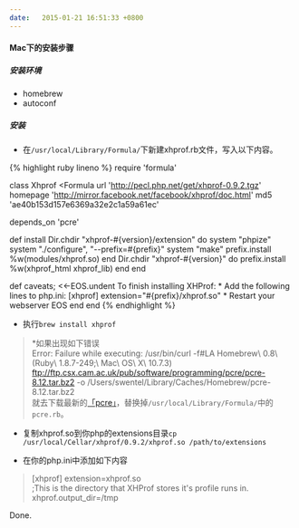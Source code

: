 ```yaml
---
date:   2015-01-21 16:51:33 +0800
---
```


#### Mac下的安装步骤

##### 安装环境

- homebrew
- autoconf

##### 安装

- 在`/usr/local/Library/Formula/`下新建xhprof.rb文件，写入以下内容。

{% highlight ruby lineno %}
require 'formula'

class Xhprof <Formula
  url 'http://pecl.php.net/get/xhprof-0.9.2.tgz'
  homepage 'http://mirror.facebook.net/facebook/xhprof/doc.html'
  md5 'ae40b153d157e6369a32e2c1a59a61ec'

  depends_on 'pcre'

  def install
    Dir.chdir "xhprof-#{version}/extension" do
      system "phpize"
      system "./configure", "--prefix=#{prefix}"
      system "make"
      prefix.install %w(modules/xhprof.so)
    end
    Dir.chdir "xhprof-#{version}" do 
      prefix.install %w(xhprof_html xhprof_lib)
    end
  end

  def caveats; <<-EOS.undent
    To finish installing XHProf:
     * Add the following lines to php.ini:
        [xhprof]
        extension="#{prefix}/xhprof.so"
     * Restart your webserver
    EOS
  end
end
{% endhighlight %}


- 执行`brew install xhprof`

> *如果出现如下错误  
Error: Failure while executing: /usr/bin/curl -f#LA Homebrew\ 0.8\ (Ruby\ 1.8.7-249;\ Mac\ OS\ X\ 10.7.3) ftp://ftp.csx.cam.ac.uk/pub/software/programming/pcre/pcre-8.12.tar.bz2 -o /Users/swentel/Library/Caches/Homebrew/pcre-8.12.tar.bz2  
就去下载最新的[「pcre」](https://github.com/mxcl/homebrew/blob/master/Library/Formula/pcre.rb)，替换掉`/usr/local/Library/Formula/`中的`pcre.rb`。

- 复制xhprof.so到你php的extensions目录`cp /usr/local/Cellar/xhprof/0.9.2/xhprof.so /path/to/extensions`

- 在你的php.ini中添加如下内容

> [xhprof]
extension=xhprof.so  
;This is the directory that XHProf stores it's profile runs in.  
xhprof.output_dir=/tmp  

Done.











